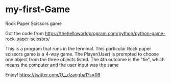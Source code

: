 # my-first-Game
Rock Paper Scissors game

Got the code from https://thehelloworldprogram.com/python/python-game-rock-paper-scissors/


This is a program that runs in the terminal. 
This particular Rock paper scissors game is a 4-way game.
The Player(User) is prompted to choose one object from the three objects listed.
The 4th outcome is the "tie", which means the computer and the user input was the same

Enjoy!
https://twitter.com/O__dzangba1?s=09
